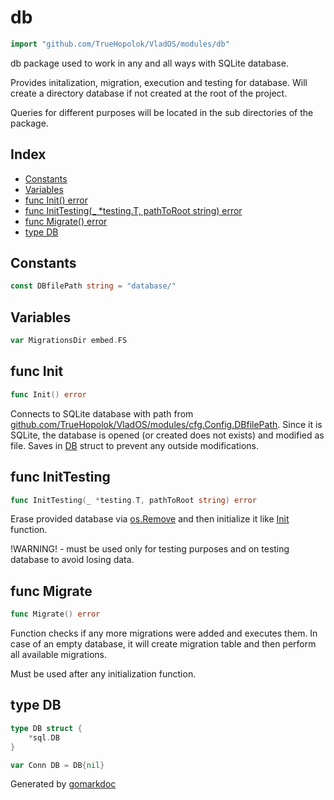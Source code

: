<!-- Code generated by gomarkdoc. DO NOT EDIT -->

# db

```go
import "github.com/TrueHopolok/VladOS/modules/db"
```

db package used to work in any and all ways with SQLite database.

Provides initalization, migration, execution and testing for database. Will create a directory database if not created at the root of the project.

Queries for different purposes will be located in the sub directories of the package.

## Index

- [Constants](<#constants>)
- [Variables](<#variables>)
- [func Init\(\) error](<#Init>)
- [func InitTesting\(\_ \*testing.T, pathToRoot string\) error](<#InitTesting>)
- [func Migrate\(\) error](<#Migrate>)
- [type DB](<#DB>)


## Constants

<a name="DBfilePath"></a>

```go
const DBfilePath string = "database/"
```

## Variables

<a name="MigrationsDir"></a>

```go
var MigrationsDir embed.FS
```

<a name="Init"></a>
## func Init

```go
func Init() error
```

Connects to SQLite database with path from [github.com/TrueHopolok/VladOS/modules/cfg.Config.DBfilePath](<https://pkg.go.dev/github.com/TrueHopolok/VladOS/modules/cfg/#Config.DBfilePath>). Since it is SQLite, the database is opened \(or created does not exists\) and modified as file. Saves in [DB](<#DB>) struct to prevent any outside modifications.

<a name="InitTesting"></a>
## func InitTesting

```go
func InitTesting(_ *testing.T, pathToRoot string) error
```

Erase provided database via [os.Remove](<https://pkg.go.dev/os/#Remove>) and then initialize it like [Init](<#Init>) function.

\!WARNING\! \- must be used only for testing purposes and on testing database to avoid losing data.

<a name="Migrate"></a>
## func Migrate

```go
func Migrate() error
```

Function checks if any more migrations were added and executes them. In case of an empty database, it will create migration table and then perform all available migrations.

Must be used after any initialization function.

<a name="DB"></a>
## type DB



```go
type DB struct {
    *sql.DB
}
```

<a name="Conn"></a>

```go
var Conn DB = DB{nil}
```

Generated by [gomarkdoc](<https://github.com/princjef/gomarkdoc>)
